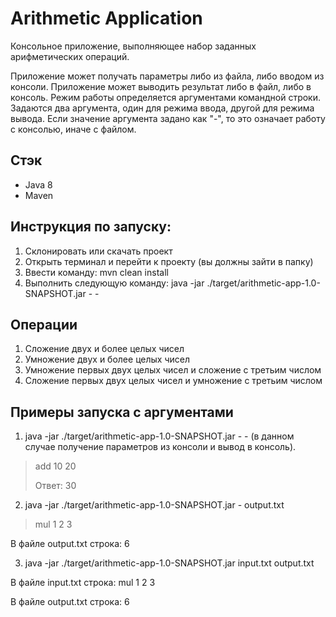 # Arithmetic Application

Консольное приложение, выполняющее набор заданных арифметичеcких операций.

Приложение может получать параметры либо из файла, либо вводом из консоли.
Приложение может выводить результат либо в файл, либо в консоль.
Режим работы определяется аргументами командной строки.
Задаются два аргумента, один для режима ввода, другой для режима вывода.
Если значение аргумента задано как "-", то это означает работу с консолью, иначе с файлом.

## Стэк

- Java 8
- Maven

## Инструкция по запуску:

1. Склонировать или скачать проект
2. Открыть терминал и перейти к проекту (вы должны зайти в папку)
3. Ввести команду: mvn clean install
4. Выполнить следующую команду:
java -jar ./target/arithmetic-app-1.0-SNAPSHOT.jar - -

## Операции

1. Сложение двух и более целых чисел
2. Умножение двух и более целых чисел
3. Умножение первых двух целых чисел и сложение с третьим числом
4. Сложение первых двух целых чисел и умножение с третьим числом

## Примеры запуска с аргументами

1. java -jar ./target/arithmetic-app-1.0-SNAPSHOT.jar - -
   (в данном случае получение параметров из консоли и вывод в консоль).
> add 10 20
> 
> Ответ: 30

2. java -jar ./target/arithmetic-app-1.0-SNAPSHOT.jar - output.txt
> mul 1 2 3

В файле output.txt строка: 6

3. java -jar ./target/arithmetic-app-1.0-SNAPSHOT.jar input.txt output.txt

В файле input.txt строка: mul 1 2 3

В файле output.txt строка: 6 
